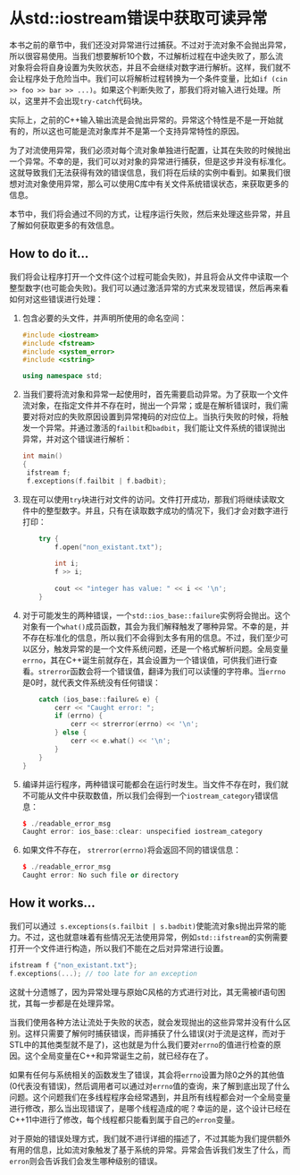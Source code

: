# 从std::iostream错误中获取可读异常

本书之前的章节中，我们还没对异常进行过捕获。不过对于流对象不会抛出异常，所以很容易使用。当我们想要解析10个数，不过解析过程在中途失败了，那么流对象将会将自身设置为失败状态，并且不会继续对数字进行解析。这样，我们就不会让程序处于危险当中。我们可以将解析过程转换为一个条件变量，比如`if (cin >> foo >> bar >> ...)`。如果这个判断失败了，那我们将对输入进行处理。所以，这里并不会出现`try-catch`代码块。

实际上，之前的C++输入输出流是会抛出异常的。异常这个特性是不是一开始就有的，所以这也可能是流对象库并不是第一个支持异常特性的原因。

为了对流使用异常，我们必须对每个流对象单独进行配置，让其在失败的时候抛出一个异常。不幸的是，我们可以对对象的异常进行捕获，但是这步并没有标准化。这就导致我们无法获得有效的错误信息，我们将在后续的实例中看到。如果我们很想对流对象使用异常，那么可以使用C库中有关文件系统错误状态，来获取更多的信息。

本节中，我们将会通过不同的方式，让程序运行失败，然后来处理这些异常，并且了解如何获取更多的有效信息。

## How to do it...

我们将会让程序打开一个文件(这个过程可能会失败)，并且将会从文件中读取一个整型数字(也可能会失败)。我们可以通过激活异常的方式来发现错误，然后再来看如何对这些错误进行处理：

1. 包含必要的头文件，并声明所使用的命名空间：

   ```c++
   #include <iostream>
   #include <fstream>
   #include <system_error>
   #include <cstring>
   
   using namespace std;  
   ```

2. 当我们要将流对象和异常一起使用时，首先需要启动异常。为了获取一个文件流对象，在指定文件并不存在时，抛出一个异常；或是在解析错误时，我们需要对将对应的失败原因设置到异常掩码的对应位上。当执行失败的时候，将触发一个异常。并通过激活的`failbit`和`badbit`，我们能让文件系统的错误抛出异常，并对这个错误进行解析：

   ```c++
   int main()
   {
   	ifstream f;
   	f.exceptions(f.failbit | f.badbit);	
   ```

3. 现在可以使用`try`块进行对文件的访问。文件打开成功，那我们将继续读取文件中的整型数字。并且，只有在读取数字成功的情况下，我们才会对数字进行打印：

   ```c++
       try {
           f.open("non_existant.txt");
           
           int i;
           f >> i;
           
           cout << "integer has value: " << i << '\n';
       }
   ```

4. 对于可能发生的两种错误，一个`std::ios_base::failure`实例将会抛出。这个对象有一个`what()`成员函数，其会为我们解释触发了哪种异常。不幸的是，并不存在标准化的信息，所以我们不会得到太多有用的信息。不过，我们至少可以区分，触发异常的是一个文件系统问题，还是一个格式解析问题。全局变量`errno`，其在C++诞生前就存在，其会设置为一个错误值，可供我们进行查看。`strerror`函数会将一个错误值，翻译为我们可以读懂的字符串。当`errno`是0时，就代表文件系统没有任何错误：

   ```c++
       catch (ios_base::failure& e) {
           cerr << "Caught error: ";
           if (errno) {
               cerr << strerror(errno) << '\n';
           } else {
               cerr << e.what() << '\n';
           }
       }
   }
   ```

5. 编译并运行程序，两种错误可能都会在运行时发生。当文件不存在时，我们就不可能从文件中获取数值，所以我们会得到一个`iostream_category`错误信息：

   ```c++
   $ ./readable_error_msg
   Caught error: ios_base::clear: unspecified iostream_category
   ```

6. 如果文件不存在， `strerror(errno)`将会返回不同的错误信息：

   ```c++
   $ ./readable_error_msg
   Caught error: No such file or directory
   ```

## How it works...

我们可以通过`  s.exceptions(s.failbit | s.badbit) `使能流对象s抛出异常的能力。不过，这也就意味着有些情况无法使用异常，例如`std::ifstream`的实例需要打开一个文件进行构造，所以我们不能在之后对异常进行设置。

```c++
ifstream f {"non_existant.txt"};
f.exceptions(...); // too late for an exception
```

这就十分遗憾了，因为异常处理与原始C风格的方式进行对比，其无需被if语句困扰，其每一步都是在处理异常。

当我们使用各种方法让流处于失败的状态，就会发现抛出的这些异常并没有什么区别。这样只需要了解何时捕获错误，而非捕获了什么错误(对于流是这样，而对于STL中的其他类型就不是了)，这也就是为什么我们要对`errno`的值进行检查的原因。这个全局变量在C++和异常诞生之前，就已经存在了。

如果有任何与系统相关的函数发生了错误，其会将`errno`设置为除0之外的其他值(0代表没有错误)，然后调用者可以通过对`errno`值的查询，来了解到底出现了什么问题。这个问题我们在多线程程序会经常遇到，并且所有线程都会对一个全局变量进行修改，那么当出现错误了，是哪个线程造成的呢？幸运的是，这个设计已经在C++11中进行了修改，每个线程都只能看到属于自己的`erron`变量。

对于原始的错误处理方式，我们就不进行详细的描述了，不过其能为我们提供额外有用的信息，比如流对象触发了基于系统的异常。异常会告诉我们发生了什么，而`erron`则会告诉我们会发生哪种级别的错误。